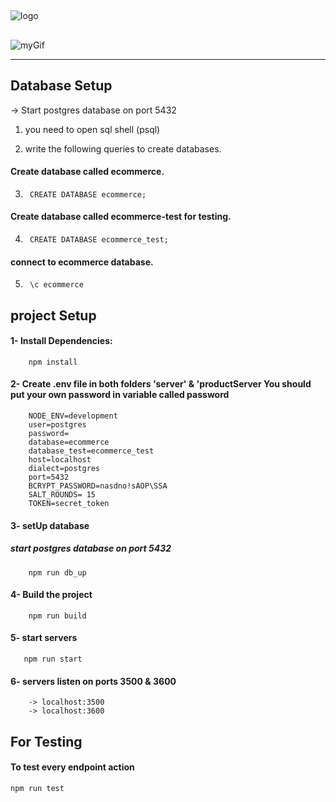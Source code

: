 
## 
![logo](https://github.com/amwopps/Amazoff/tree/main/servers/screenshots/amazoff-logo.svg)

## 
![myGif](https://github.com/amwopps/Amazoff/blob/main/servers/screenshots/Backend.gif)
********************************
## Database Setup
->  Start postgres database on port 5432
1. you need to open sql shell (psql) 

2. write the following queries to create databases.
#### Create database called ecommerce.
3.      CREATE DATABASE ecommerce;
#### Create database called ecommerce-test for testing.
4.      CREATE DATABASE ecommerce_test;
#### connect to ecommerce database.
5.      \c ecommerce


## project Setup
#### 1- Install Dependencies:
        npm install
#### 2- Create .env file in both folders 'server' & 'productServer **You should put your own password in variable called password**
        NODE_ENV=development
        user=postgres
        password=
        database=ecommerce
        database_test=ecommerce_test
        host=localhost
        dialect=postgres  
        port=5432
        BCRYPT_PASSWORD=nasdno!sAOP\SSA
        SALT_ROUNDS= 15
        TOKEN=secret_token   
#### 3- setUp database
##### start postgres database on port 5432
        npm run db_up
#### 4- Build the project
        npm run build
#### 5- start servers
       npm run start
#### 6- servers listen on ports 3500 & 3600
        -> localhost:3500
        -> localhost:3600
## For Testing
#### To test every endpoint action
    npm run test 

